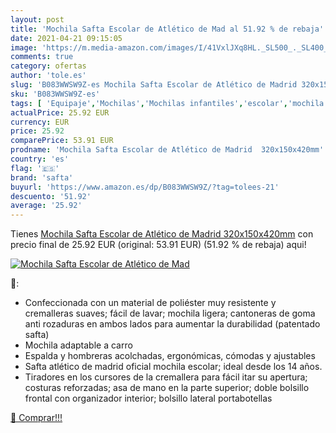 ```yaml
---
layout: post
title: 'Mochila Safta Escolar de Atlético de Mad al 51.92 % de rebaja'
date: 2021-04-21 09:15:05
image: 'https://m.media-amazon.com/images/I/41VxlJXq8HL._SL500_._SL400_.jpg'
comments: true
category: ofertas
author: 'tole.es'
slug: 'B083WWSW9Z-es Mochila Safta Escolar de Atlético de Madrid 320x150x420mm'
sku: 'B083WWSW9Z-es'
tags: [ 'Equipaje','Mochilas','Mochilas infantiles','escolar','mochila','safta', ]
actualPrice: 25.92 EUR
currency: EUR
price: 25.92
comparePrice: 53.91 EUR
prodname: 'Mochila Safta Escolar de Atlético de Madrid  320x150x420mm'
country: 'es'
flag: '🇪🇸'
brand: 'safta'
buyurl: 'https://www.amazon.es/dp/B083WWSW9Z/?tag=tolees-21'
descuento: '51.92'
average: '25.92'
---
```


Tienes [Mochila Safta Escolar de Atlético de Madrid  320x150x420mm](https://www.amazon.es/dp/B083WWSW9Z/?tag=tolees-21) con precio final de  25.92 EUR (original: 53.91 EUR) (51.92 %  de rebaja) aqui!

[![Mochila Safta Escolar de Atlético de Mad](https://m.media-amazon.com/images/I/41VxlJXq8HL._SL500_._SL400_.jpg)](https://www.amazon.es/dp/B083WWSW9Z/?tag=tolees-21)

🔎:

- Confeccionada con un material de poliéster muy resistente y cremalleras suaves; fácil de lavar; mochila ligera; cantoneras de goma anti rozaduras en ambos lados para aumentar la durabilidad (patentado safta)
- Mochila adaptable a carro
- Espalda y hombreras acolchadas, ergonómicas, cómodas y ajustables
- Safta atlético de madrid oficial mochila escolar; ideal desde los 14 años.
- Tiradores en los cursores de la cremallera para fácil itar su apertura; costuras reforzadas; asa de mano en la parte superior; doble bolsillo frontal con organizador interior; bolsillo lateral portabotellas

[🛒 Comprar!!!](https://www.amazon.es/dp/B083WWSW9Z/?tag=tolees-21)
